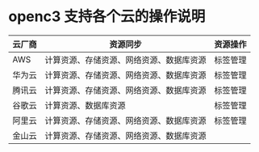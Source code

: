 # openc3 支持各个云的操作说明

| 云厂商 | 资源同步                                 | 资源操作 |
| ------ | ---------------------------------------- | -------- |
| AWS    | 计算资源、存储资源、网络资源、数据库资源 | 标签管理 |
| 华为云 | 计算资源、存储资源、网络资源、数据库资源 | 标签管理 |
| 腾讯云 | 计算资源、存储资源、网络资源、数据库资源 | 标签管理 |
| 谷歌云 | 计算资源、数据库资源                     | 标签管理 |
| 阿里云 | 计算资源、存储资源、网络资源、数据库资源 | 标签管理 |
| 金山云 | 计算资源、存储资源、网络资源、数据库资源 |          |

